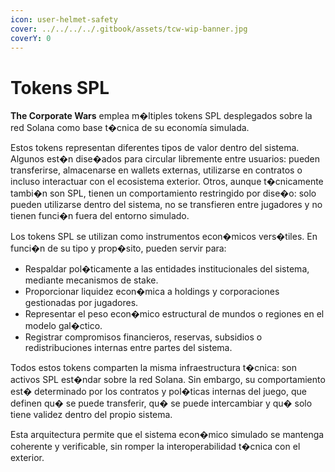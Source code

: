 ```yaml
---
icon: user-helmet-safety
cover: ../../../../.gitbook/assets/tcw-wip-banner.jpg
coverY: 0
---
```


# Tokens SPL

**The Corporate Wars** emplea m�ltiples tokens SPL desplegados sobre la red Solana como base t�cnica de su economía simulada.

Estos tokens representan diferentes tipos de valor dentro del sistema. Algunos est�n dise�ados para circular libremente entre usuarios: pueden transferirse, almacenarse en wallets externas, utilizarse en contratos o incluso interactuar con el ecosistema exterior. Otros, aunque t�cnicamente tambi�n son SPL, tienen un comportamiento restringido por dise�o: solo pueden utilizarse dentro del sistema, no se transfieren entre jugadores y no tienen funci�n fuera del entorno simulado.

Los tokens SPL se utilizan como instrumentos econ�micos vers�tiles. En funci�n de su tipo y prop�sito, pueden servir para:

* Respaldar pol�ticamente a las entidades institucionales del sistema, mediante mecanismos de stake.
* Proporcionar liquidez econ�mica a holdings y corporaciones gestionadas por jugadores.
* Representar el peso econ�mico estructural de mundos o regiones en el modelo gal�ctico.
* Registrar compromisos financieros, reservas, subsidios o redistribuciones internas entre partes del sistema.

Todos estos tokens comparten la misma infraestructura t�cnica: son activos SPL est�ndar sobre la red Solana. Sin embargo, su comportamiento est� determinado por los contratos y pol�ticas internas del juego, que definen qu� se puede transferir, qu� se puede intercambiar y qu� solo tiene validez dentro del propio sistema.

Esta arquitectura permite que el sistema econ�mico simulado se mantenga coherente y verificable, sin romper la interoperabilidad t�cnica con el exterior.
